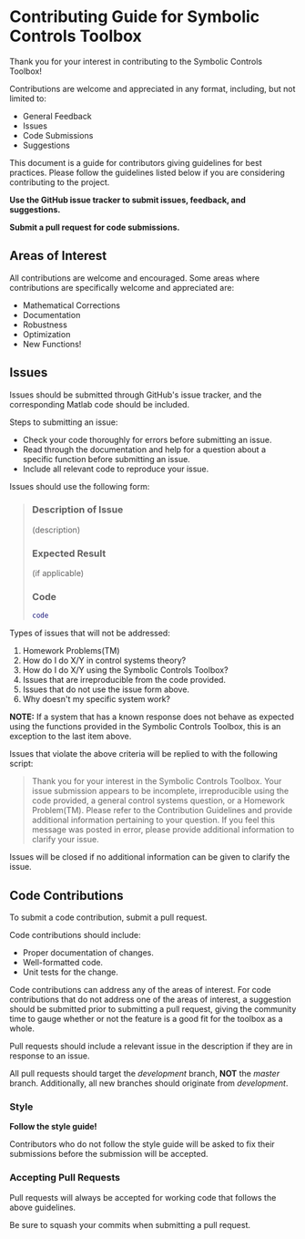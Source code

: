 # Contributing Guide for Symbolic Controls Toolbox
Thank you for your interest in contributing to the Symbolic Controls Toolbox!

Contributions are welcome and appreciated in any format, including, but not limited to:

* General Feedback
* Issues
* Code Submissions
* Suggestions

This document is a guide for contributors giving guidelines for best practices. Please follow the guidelines listed below if you are considering contributing to the project.

**Use the GitHub issue tracker to submit issues, feedback, and suggestions.**

**Submit a pull request for code submissions.**

## Areas of Interest
All contributions are welcome and encouraged. Some areas where contributions are specifically welcome and appreciated are:

* Mathematical Corrections
* Documentation
* Robustness
* Optimization
* New Functions!

## Issues
Issues should be submitted through GitHub's issue tracker, and the corresponding Matlab code should be included.

Steps to submitting an issue:

* Check your code thoroughly for errors before submitting an issue.
* Read through the documentation and help for a question about a specific function before submitting an issue.
* Include all relevant code to reproduce your issue.

Issues should use the following form:
> ### Description of Issue ###
> (description)
> ### Expected Result ###
> (if applicable)
> ### Code ###
> ```matlab
> code
> ```

Types of issues that will not be addressed:

1. Homework Problems(TM)
1. How do I do X/Y in control systems theory?
1. How do I do X/Y using the Symbolic Controls Toolbox?
1. Issues that are irreproducible from the code provided.
1. Issues that do not use the issue form above.
1. Why doesn't my specific system work?

**NOTE:** If a system that has a known response does not behave as expected using the functions provided in the Symbolic Controls Toolbox, this is an exception to the last item above.

Issues that violate the above criteria will be replied to with the following script:

> Thank you for your interest in the Symbolic Controls Toolbox. Your issue submission appears to be incomplete, irreproducible using the code provided, a general control systems question, or a Homework Problem(TM). Please refer to the Contribution Guidelines and provide additional information pertaining to your question. If you feel this message was posted in error, please provide additional information to clarify your issue.

Issues will be closed if no additional information can be given to clarify the issue.

## Code Contributions
To submit a code contribution, submit a pull request.

Code contributions should include:

* Proper documentation of changes.
* Well-formatted code.
* Unit tests for the change.

Code contributions can address any of the areas of interest. For code contributions that do not address one of the areas of interest, a suggestion should be submitted prior to submitting a pull request, giving the community time to gauge whether or not the feature is a good fit for the toolbox as a whole.

Pull requests should include a relevant issue in the description if they are in response to an issue.

All pull requests should target the *development* branch, **NOT** the *master* branch. Additionally, all new branches should originate from *development*.

### Style
**Follow the style guide!**

Contributors who do not follow the style guide will be asked to fix their submissions before the submission will be accepted.

### Accepting Pull Requests
Pull requests will always be accepted for working code that follows the above guidelines.

Be sure to squash your commits when submitting a pull request.
